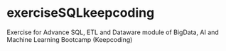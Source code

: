# exerciseSQLkeepcoding
Exercise for Advance SQL, ETL and Dataware module of BigData, AI and Machine Learning Bootcamp (Keepcoding)
